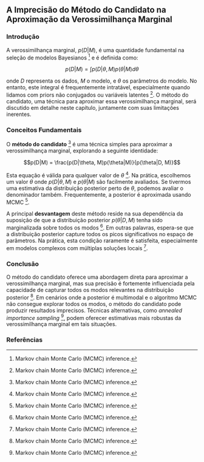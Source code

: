 ## A Imprecisão do Método do Candidato na Aproximação da Verossimilhança Marginal

### Introdução
A verossimilhança marginal, $p(D|M)$, é uma quantidade fundamental na seleção de modelos Bayesianos [^26] e é definida como:

$$p(D|M) = \int p(D|\theta, M)p(\theta|M) d\theta$$

onde $D$ representa os dados, $M$ o modelo, e $\theta$ os parâmetros do modelo. No entanto, este integral é frequentemente intratável, especialmente quando lidamos com priors não conjugados ou variáveis latentes [^26]. O método do candidato, uma técnica para aproximar essa verossimilhança marginal, será discutido em detalhe neste capítulo, juntamente com suas limitações inerentes.

### Conceitos Fundamentais
O **método do candidato** [^26] é uma técnica simples para aproximar a verossimilhança marginal, explorando a seguinte identidade:

$$p(D|M) = \frac{p(D|\theta, M)p(\theta|M)}{p(\theta|D, M)}$$

Esta equação é válida para qualquer valor de $\theta$ [^26]. Na prática, escolhemos um valor $\theta$ onde $p(D|\theta, M)$ e $p(\theta|M)$ são facilmente avaliados. Se tivermos uma estimativa da distribuição posterior perto de $\theta$, podemos avaliar o denominador também. Frequentemente, a posterior é aproximada usando MCMC [^26].

A principal **desvantagem** deste método reside na sua dependência da suposição de que a distribuição posterior $p(\theta|D, M)$ tenha sido marginalizada sobre todos os modos [^26]. Em outras palavras, espera-se que a distribuição posterior capture todos os picos significativos no espaço de parâmetros. Na prática, esta condição raramente é satisfeita, especialmente em modelos complexos com múltiplas soluções locais [^26].

### Conclusão
O método do candidato oferece uma abordagem direta para aproximar a verossimilhança marginal, mas sua precisão é fortemente influenciada pela capacidade de capturar todos os modos relevantes na distribuição posterior [^26]. Em cenários onde a posterior é multimodal e o algoritmo MCMC não consegue explorar todos os modos, o método do candidato pode produzir resultados imprecisos. Técnicas alternativas, como *annealed importance sampling* [^26], podem oferecer estimativas mais robustas da verossimilhança marginal em tais situações.

### Referências
[^26]:  Markov chain Monte Carlo (MCMC) inference.
<!-- END -->